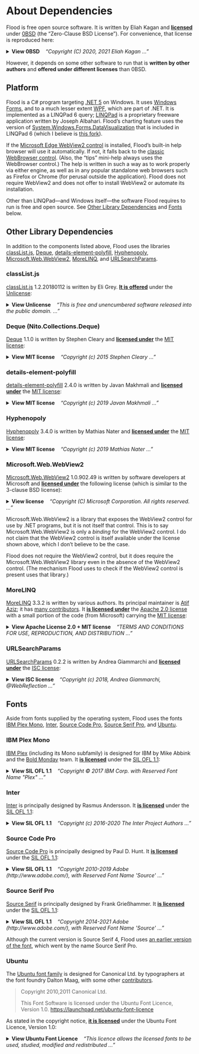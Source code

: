 <!--
  This file is part of Flood, an interactive flood-fill visualizer.

  Copyright (C) 2021 Eliah Kagan <degeneracypressure@gmail.com>

  Permission to use, copy, modify, and/or distribute this software for any
  purpose with or without fee is hereby granted.

  THE SOFTWARE IS PROVIDED "AS IS" AND THE AUTHOR DISCLAIMS ALL WARRANTIES WITH
  REGARD TO THIS SOFTWARE INCLUDING ALL IMPLIED WARRANTIES OF MERCHANTABILITY
  AND FITNESS. IN NO EVENT SHALL THE AUTHOR BE LIABLE FOR ANY SPECIAL, DIRECT,
  INDIRECT, OR CONSEQUENTIAL DAMAGES OR ANY DAMAGES WHATSOEVER RESULTING FROM
  LOSS OF USE, DATA OR PROFITS, WHETHER IN AN ACTION OF CONTRACT, NEGLIGENCE OR
  OTHER TORTIOUS ACTION, ARISING OUT OF OR IN CONNECTION WITH THE USE OR
  PERFORMANCE OF THIS SOFTWARE.
-->

# About Dependencies

Flood is free open source software. It is written by Eliah Kagan and
[**licensed**](LICENSE) under [0BSD](https://spdx.org/licenses/0BSD.html) (the
&ldquo;Zero-Clause BSD License&rdquo;). For convenience, that license is
reproduced here:


<details>
<summary>
<strong>View 0BSD</strong>&nbsp;&nbsp;&nbsp;
<em>&ldquo;Copyright (C) 2020, 2021 Eliah Kagan &hellip;&rdquo;</em>
</summary>

> Copyright (C) 2020, 2021 Eliah Kagan &lt;degeneracypressure@gmail.com&gt;
>
> Permission to use, copy, modify, and/or distribute this software for any
purpose with or without fee is hereby granted.
>
> THE SOFTWARE IS PROVIDED "AS IS" AND THE AUTHOR DISCLAIMS ALL WARRANTIES WITH
REGARD TO THIS SOFTWARE INCLUDING ALL IMPLIED WARRANTIES OF MERCHANTABILITY
AND FITNESS. IN NO EVENT SHALL THE AUTHOR BE LIABLE FOR ANY SPECIAL, DIRECT,
INDIRECT, OR CONSEQUENTIAL DAMAGES OR ANY DAMAGES WHATSOEVER RESULTING FROM
LOSS OF USE, DATA OR PROFITS, WHETHER IN AN ACTION OF CONTRACT, NEGLIGENCE OR
OTHER TORTIOUS ACTION, ARISING OUT OF OR IN CONNECTION WITH THE USE OR
PERFORMANCE OF THIS SOFTWARE.
</details>

However, it depends on some other software to run that is **written by other
authors** and **offered under different licenses** than 0BSD.

## Platform

Flood is a C# program targeting [.NET 5](https://dotnet.microsoft.com/) on
Windows. It uses [Windows Forms](https://github.com/dotnet/winforms), and to a
much lesser extent [WPF](https://github.com/dotnet/wpf), which are part of
.NET. It is implemented as a LINQPad 6 query;
[LINQPad](https://www.linqpad.net/) is a proprietary freeware application
written by Joseph Albahari. Flood&rsquo;s charting feature uses the version of
[System.Windows.Forms.DataVisualization](https://github.com/dotnet/winforms-datavisualization)
that is included in LINQPad 6 (which I believe is [this
fork](https://github.com/albahari/winforms-datavisualization)).

If the [Microsoft Edge WebView2
control](https://docs.microsoft.com/en-us/microsoft-edge/webview2/) is
installed, Flood&rsquo;s built-in help browser will use it automatically. If
not, it falls back to the [classic WebBrowser
control](https://docs.microsoft.com/en-us/previous-versions/windows/internet-explorer/ie-developer/platform-apis/aa752040(v=vs.85)).
(Also, the &ldquo;tips&rdquo; mini-help always uses the WebBrowser control.)
The help is written in such a way as to work properly via either engine, as
well as in any popular standalone web browsers such as Firefox or Chrome (for
perusal outside the application). Flood does not require WebView2 and does not
offer to install WebView2 or automate its installation.

Other than LINQPad&mdash;and Windows itself&mdash;the software Flood requires
to run is free and open source. See [Other Library
Dependencies](#Other-Library-Dependencies) and [Fonts](#Fonts) below.

## Other Library Dependencies

In addition to the components listed above, Flood uses the libraries
[classList.js](#classListjs), [Deque](#Deque-NitoCollectionsDeque),
[details-element-polyfill](#details-element-polyfill),
[Hyphenopoly](#Hyphenopoly), [Microsoft.Web.WebView2](#MicrosoftWebWebView2),
[MoreLINQ](#MoreLINQ), and [URLSearchParams](#URLSearchParams).

### classList.js

[classList.js](https://github.com/eligrey/classList.js/) 1.2.20180112 is
written by Eli Grey. [**It is
offered**](https://github.com/eligrey/classList.js/blob/1.2.20180112/LICENSE.md)
under the [Unlicense](https://unlicense.org/):

<details>
<summary>
<strong>View Unlicense</strong>&nbsp;&nbsp;&nbsp;
<em>&ldquo;This is free and unencumbered software released into the public domain. &hellip;&rdquo;</em>
</summary>

> This is free and unencumbered software released into the public domain.
>
> Anyone is free to copy, modify, publish, use, compile, sell, or
distribute this software, either in source code form or as a compiled
binary, for any purpose, commercial or non-commercial, and by any
means.
>
> In jurisdictions that recognize copyright laws, the author or authors
of this software dedicate any and all copyright interest in the
software to the public domain. We make this dedication for the benefit
of the public at large and to the detriment of our heirs and
successors. We intend this dedication to be an overt act of
relinquishment in perpetuity of all present and future rights to this
software under copyright law.
>
> THE SOFTWARE IS PROVIDED "AS IS", WITHOUT WARRANTY OF ANY KIND,
EXPRESS OR IMPLIED, INCLUDING BUT NOT LIMITED TO THE WARRANTIES OF
MERCHANTABILITY, FITNESS FOR A PARTICULAR PURPOSE AND NONINFRINGEMENT.
IN NO EVENT SHALL THE AUTHORS BE LIABLE FOR ANY CLAIM, DAMAGES OR
OTHER LIABILITY, WHETHER IN AN ACTION OF CONTRACT, TORT OR OTHERWISE,
ARISING FROM, OUT OF OR IN CONNECTION WITH THE SOFTWARE OR THE USE OR
OTHER DEALINGS IN THE SOFTWARE.
>
> For more information, please refer to <http://unlicense.org/>
</details>

### Deque (Nito.Collections.Deque)

[Deque](https://github.com/StephenCleary/Deque) 1.1.0 is written by Stephen
Cleary and [**licensed
under**](https://github.com/StephenCleary/Deque/blob/v1.1.0/LICENSE) the [MIT
license](https://spdx.org/licenses/MIT.html):

<details>
<summary>
<strong>View MIT license</strong>&nbsp;&nbsp;&nbsp;
<em>&ldquo;Copyright (c) 2015 Stephen Cleary &hellip;&rdquo;</em>
</summary>

> The MIT License (MIT)
>
> Copyright (c) 2015 Stephen Cleary
>
> Permission is hereby granted, free of charge, to any person obtaining a copy
of this software and associated documentation files (the "Software"), to deal
in the Software without restriction, including without limitation the rights
to use, copy, modify, merge, publish, distribute, sublicense, and/or sell
copies of the Software, and to permit persons to whom the Software is
furnished to do so, subject to the following conditions:
>
> The above copyright notice and this permission notice shall be included in all
copies or substantial portions of the Software.
>
> THE SOFTWARE IS PROVIDED "AS IS", WITHOUT WARRANTY OF ANY KIND, EXPRESS OR
IMPLIED, INCLUDING BUT NOT LIMITED TO THE WARRANTIES OF MERCHANTABILITY,
FITNESS FOR A PARTICULAR PURPOSE AND NONINFRINGEMENT. IN NO EVENT SHALL THE
AUTHORS OR COPYRIGHT HOLDERS BE LIABLE FOR ANY CLAIM, DAMAGES OR OTHER
LIABILITY, WHETHER IN AN ACTION OF CONTRACT, TORT OR OTHERWISE, ARISING FROM,
OUT OF OR IN CONNECTION WITH THE SOFTWARE OR THE USE OR OTHER DEALINGS IN THE
SOFTWARE.
</details>

### details-element-polyfill

[details-element-polyfill](https://github.com/javan/details-element-polyfill)
2.4.0 is written by Javan Makhmali and [**licensed
under**](https://github.com/javan/details-element-polyfill/blob/2.4.0/LICENSE)
the [MIT license](https://spdx.org/licenses/MIT.html):

<details>
<summary>
<strong>View MIT license</strong>&nbsp;&nbsp;&nbsp;
<em>&ldquo;Copyright (c) 2019 Javan Makhmali &hellip;&rdquo;</em>
</summary>

> The MIT License (MIT)
>
> Copyright (c) 2019 Javan Makhmali
>
> Permission is hereby granted, free of charge, to any person obtaining a copy
of this software and associated documentation files (the "Software"), to deal
in the Software without restriction, including without limitation the rights
to use, copy, modify, merge, publish, distribute, sublicense, and/or sell
copies of the Software, and to permit persons to whom the Software is
furnished to do so, subject to the following conditions:
>
> The above copyright notice and this permission notice shall be included in
all copies or substantial portions of the Software.
>
> THE SOFTWARE IS PROVIDED "AS IS", WITHOUT WARRANTY OF ANY KIND, EXPRESS OR
IMPLIED, INCLUDING BUT NOT LIMITED TO THE WARRANTIES OF MERCHANTABILITY,
FITNESS FOR A PARTICULAR PURPOSE AND NONINFRINGEMENT. IN NO EVENT SHALL THE
AUTHORS OR COPYRIGHT HOLDERS BE LIABLE FOR ANY CLAIM, DAMAGES OR OTHER
LIABILITY, WHETHER IN AN ACTION OF CONTRACT, TORT OR OTHERWISE, ARISING FROM,
OUT OF OR IN CONNECTION WITH THE SOFTWARE OR THE USE OR OTHER DEALINGS IN
THE SOFTWARE.
</details>

### Hyphenopoly

[Hyphenopoly](https://mnater.github.io/Hyphenopoly/) 3.4.0 is written by
Mathias Nater and [**licensed
under**](https://github.com/mnater/Hyphenopoly/blob/v3.4.0/LICENSE) the [MIT
license](https://spdx.org/licenses/MIT.html):

<details>
<summary>
<strong>View MIT license</strong>&nbsp;&nbsp;&nbsp;
<em>&ldquo;Copyright (c) 2019 Mathias Nater &hellip;&rdquo;</em>
</summary>

> The MIT License (MIT)
>
> Copyright (c) 2019 Mathias Nater
>
> Permission is hereby granted, free of charge, to any person obtaining a copy
of this software and associated documentation files (the "Software"), to deal
in the Software without restriction, including without limitation the rights
to use, copy, modify, merge, publish, distribute, sublicense, and/or sell
copies of the Software, and to permit persons to whom the Software is
furnished to do so, subject to the following conditions:
>
> The above copyright notice and this permission notice shall be included in all
copies or substantial portions of the Software.
>
> THE SOFTWARE IS PROVIDED "AS IS", WITHOUT WARRANTY OF ANY KIND, EXPRESS OR
IMPLIED, INCLUDING BUT NOT LIMITED TO THE WARRANTIES OF MERCHANTABILITY,
FITNESS FOR A PARTICULAR PURPOSE AND NONINFRINGEMENT. IN NO EVENT SHALL THE
AUTHORS OR COPYRIGHT HOLDERS BE LIABLE FOR ANY CLAIM, DAMAGES OR OTHER
LIABILITY, WHETHER IN AN ACTION OF CONTRACT, TORT OR OTHERWISE, ARISING FROM,
OUT OF OR IN CONNECTION WITH THE SOFTWARE OR THE USE OR OTHER DEALINGS IN THE
SOFTWARE.
</details>

### Microsoft.Web.WebView2

[Microsoft.Web.WebView2](https://www.nuget.org/packages/Microsoft.Web.WebView2/1.0.902.49)
1.0.902.49 is written by software developers at Microsoft and [**licensed
under**](https://www.nuget.org/packages/Microsoft.Web.WebView2/1.0.902.49/License)
the following license (which is similar to the 3-clause BSD license):

<details>
<summary>
<strong>View license</strong>&nbsp;&nbsp;&nbsp;
<em>&ldquo;Copyright (C) Microsoft Corporation. All rights reserved. &hellip;&rdquo;</em>
</summary>

> Copyright (C) Microsoft Corporation. All rights reserved.
>
> Redistribution and use in source and binary forms, with or without
modification, are permitted provided that the following conditions are
met:
>
>   * Redistributions of source code must retain the above copyright
notice, this list of conditions and the following disclaimer.
>   * Redistributions in binary form must reproduce the above
copyright notice, this list of conditions and the following disclaimer
in the documentation and/or other materials provided with the
distribution.
>   * The name of Microsoft Corporation, or the names of its contributors
may not be used to endorse or promote products derived from this
software without specific prior written permission.
>
> THIS SOFTWARE IS PROVIDED BY THE COPYRIGHT HOLDERS AND CONTRIBUTORS
"AS IS" AND ANY EXPRESS OR IMPLIED WARRANTIES, INCLUDING, BUT NOT
LIMITED TO, THE IMPLIED WARRANTIES OF MERCHANTABILITY AND FITNESS FOR
A PARTICULAR PURPOSE ARE DISCLAIMED. IN NO EVENT SHALL THE COPYRIGHT
OWNER OR CONTRIBUTORS BE LIABLE FOR ANY DIRECT, INDIRECT, INCIDENTAL,
SPECIAL, EXEMPLARY, OR CONSEQUENTIAL DAMAGES (INCLUDING, BUT NOT
LIMITED TO, PROCUREMENT OF SUBSTITUTE GOODS OR SERVICES; LOSS OF USE,
DATA, OR PROFITS; OR BUSINESS INTERRUPTION) HOWEVER CAUSED AND ON ANY
THEORY OF LIABILITY, WHETHER IN CONTRACT, STRICT LIABILITY, OR TORT
(INCLUDING NEGLIGENCE OR OTHERWISE) ARISING IN ANY WAY OUT OF THE USE
OF THIS SOFTWARE, EVEN IF ADVISED OF THE POSSIBILITY OF SUCH DAMAGE.
</details>

Microsoft.Web.WebView2 is a library that exposes the WebView2 control for use
by .NET programs, but it is not itself that control. This is to say
Microsoft.Web.WebView2 is only a *binding* for the WebView2 control. I do not
claim that the WebView2 control is itself available under the license shown
above, which I don&rsquo;t believe to be the case.

Flood does not require the WebView2 control, but it does require the
Microsoft.Web.WebView2 library even in the absence of the WebView2 control.
(The mechanism Flood uses to check if the WebView2 control is present uses that
library.)

### MoreLINQ

[MoreLINQ](https://morelinq.github.io/) 3.3.2 is written by various authors.
Its principal maintainer is [Atif Aziz](https://github.com/atifaziz); it has
[many contributors](https://github.com/morelinq/MoreLINQ/graphs/contributors).
It [**is licensed
under**](https://github.com/morelinq/MoreLINQ/blob/v3.3.2/COPYING.txt) the
[Apache 2.0 license](https://www.apache.org/licenses/LICENSE-2.0) with a small
portion of the code (from Microsoft) carrying the [MIT
license](https://spdx.org/licenses/MIT.html):

<details>
<summary>
<strong>View Apache License 2.0 + MIT license</strong>&nbsp;&nbsp;&nbsp;
<em>&ldquo;TERMS AND CONDITIONS FOR USE, REPRODUCTION, AND DISTRIBUTION &hellip;&rdquo;</em>
</summary>

> **Apache License**\
> **Version 2.0, January 2004**\
> **http://www.apache.org/licenses/**
>
>    TERMS AND CONDITIONS FOR USE, REPRODUCTION, AND DISTRIBUTION
>
>    1. Definitions.
>
>       "License" shall mean the terms and conditions for use, reproduction,
>       and distribution as defined by Sections 1 through 9 of this document.
>
>       "Licensor" shall mean the copyright owner or entity authorized by
>       the copyright owner that is granting the License.
>
>       "Legal Entity" shall mean the union of the acting entity and all
>       other entities that control, are controlled by, or are under common
>       control with that entity. For the purposes of this definition,
>       "control" means (i) the power, direct or indirect, to cause the
>       direction or management of such entity, whether by contract or
>       otherwise, or (ii) ownership of fifty percent (50%) or more of the
>       outstanding shares, or (iii) beneficial ownership of such entity.
>
>       "You" (or "Your") shall mean an individual or Legal Entity
>       exercising permissions granted by this License.
>
>       "Source" form shall mean the preferred form for making modifications,
>       including but not limited to software source code, documentation
>       source, and configuration files.
>
>       "Object" form shall mean any form resulting from mechanical
>       transformation or translation of a Source form, including but
>       not limited to compiled object code, generated documentation,
>       and conversions to other media types.
>
>       "Work" shall mean the work of authorship, whether in Source or
>       Object form, made available under the License, as indicated by a
>       copyright notice that is included in or attached to the work
>       (an example is provided in the Appendix below).
>
>       "Derivative Works" shall mean any work, whether in Source or Object
>       form, that is based on (or derived from) the Work and for which the
>       editorial revisions, annotations, elaborations, or other modifications
>       represent, as a whole, an original work of authorship. For the purposes
>       of this License, Derivative Works shall not include works that remain
>       separable from, or merely link (or bind by name) to the interfaces of,
>       the Work and Derivative Works thereof.
>
>       "Contribution" shall mean any work of authorship, including
>       the original version of the Work and any modifications or additions
>       to that Work or Derivative Works thereof, that is intentionally
>       submitted to Licensor for inclusion in the Work by the copyright owner
>       or by an individual or Legal Entity authorized to submit on behalf of
>       the copyright owner. For the purposes of this definition, "submitted"
>       means any form of electronic, verbal, or written communication sent
>       to the Licensor or its representatives, including but not limited to
>       communication on electronic mailing lists, source code control systems,
>       and issue tracking systems that are managed by, or on behalf of, the
>       Licensor for the purpose of discussing and improving the Work, but
>       excluding communication that is conspicuously marked or otherwise
>       designated in writing by the copyright owner as "Not a Contribution."
>
>       "Contributor" shall mean Licensor and any individual or Legal Entity
>       on behalf of whom a Contribution has been received by Licensor and
>       subsequently incorporated within the Work.
>
>    2. Grant of Copyright License. Subject to the terms and conditions of
>       this License, each Contributor hereby grants to You a perpetual,
>       worldwide, non-exclusive, no-charge, royalty-free, irrevocable
>       copyright license to reproduce, prepare Derivative Works of,
>       publicly display, publicly perform, sublicense, and distribute the
>       Work and such Derivative Works in Source or Object form.
>
>    3. Grant of Patent License. Subject to the terms and conditions of
>       this License, each Contributor hereby grants to You a perpetual,
>       worldwide, non-exclusive, no-charge, royalty-free, irrevocable
>       (except as stated in this section) patent license to make, have made,
>       use, offer to sell, sell, import, and otherwise transfer the Work,
>       where such license applies only to those patent claims licensable
>       by such Contributor that are necessarily infringed by their
>       Contribution(s) alone or by combination of their Contribution(s)
>       with the Work to which such Contribution(s) was submitted. If You
>       institute patent litigation against any entity (including a
>       cross-claim or counterclaim in a lawsuit) alleging that the Work
>       or a Contribution incorporated within the Work constitutes direct
>       or contributory patent infringement, then any patent licenses
>       granted to You under this License for that Work shall terminate
>       as of the date such litigation is filed.
>
>    4. Redistribution. You may reproduce and distribute copies of the
>       Work or Derivative Works thereof in any medium, with or without
>       modifications, and in Source or Object form, provided that You
>       meet the following conditions:
>
>       (a) You must give any other recipients of the Work or
>           Derivative Works a copy of this License; and
>
>       (b) You must cause any modified files to carry prominent notices
>           stating that You changed the files; and
>
>       (c) You must retain, in the Source form of any Derivative Works
>           that You distribute, all copyright, patent, trademark, and
>           attribution notices from the Source form of the Work,
>           excluding those notices that do not pertain to any part of
>           the Derivative Works; and
>
>       (d) If the Work includes a "NOTICE" text file as part of its
>           distribution, then any Derivative Works that You distribute must
>           include a readable copy of the attribution notices contained
>           within such NOTICE file, excluding those notices that do not
>           pertain to any part of the Derivative Works, in at least one
>           of the following places: within a NOTICE text file distributed
>           as part of the Derivative Works; within the Source form or
>           documentation, if provided along with the Derivative Works; or,
>           within a display generated by the Derivative Works, if and
>           wherever such third-party notices normally appear. The contents
>           of the NOTICE file are for informational purposes only and
>           do not modify the License. You may add Your own attribution
>           notices within Derivative Works that You distribute, alongside
>           or as an addendum to the NOTICE text from the Work, provided
>           that such additional attribution notices cannot be construed
>           as modifying the License.
>
>       You may add Your own copyright statement to Your modifications and
>       may provide additional or different license terms and conditions
>       for use, reproduction, or distribution of Your modifications, or
>       for any such Derivative Works as a whole, provided Your use,
>       reproduction, and distribution of the Work otherwise complies with
>       the conditions stated in this License.
>
>    5. Submission of Contributions. Unless You explicitly state otherwise,
>       any Contribution intentionally submitted for inclusion in the Work
>       by You to the Licensor shall be under the terms and conditions of
>       this License, without any additional terms or conditions.
>       Notwithstanding the above, nothing herein shall supersede or modify
>       the terms of any separate license agreement you may have executed
>       with Licensor regarding such Contributions.
>
>    6. Trademarks. This License does not grant permission to use the trade
>       names, trademarks, service marks, or product names of the Licensor,
>       except as required for reasonable and customary use in describing the
>       origin of the Work and reproducing the content of the NOTICE file.
>
>    7. Disclaimer of Warranty. Unless required by applicable law or
>       agreed to in writing, Licensor provides the Work (and each
>       Contributor provides its Contributions) on an "AS IS" BASIS,
>       WITHOUT WARRANTIES OR CONDITIONS OF ANY KIND, either express or
>       implied, including, without limitation, any warranties or conditions
>       of TITLE, NON-INFRINGEMENT, MERCHANTABILITY, or FITNESS FOR A
>       PARTICULAR PURPOSE. You are solely responsible for determining the
>       appropriateness of using or redistributing the Work and assume any
>       risks associated with Your exercise of permissions under this License.
>
>    8. Limitation of Liability. In no event and under no legal theory,
>       whether in tort (including negligence), contract, or otherwise,
>       unless required by applicable law (such as deliberate and grossly
>       negligent acts) or agreed to in writing, shall any Contributor be
>       liable to You for damages, including any direct, indirect, special,
>       incidental, or consequential damages of any character arising as a
>       result of this License or out of the use or inability to use the
>       Work (including but not limited to damages for loss of goodwill,
>       work stoppage, computer failure or malfunction, or any and all
>       other commercial damages or losses), even if such Contributor
>       has been advised of the possibility of such damages.
>
>    9. Accepting Warranty or Additional Liability. While redistributing
>       the Work or Derivative Works thereof, You may choose to offer,
>       and charge a fee for, acceptance of support, warranty, indemnity,
>       or other liability obligations and/or rights consistent with this
>       License. However, in accepting such obligations, You may act only
>       on Your own behalf and on Your sole responsibility, not on behalf
>       of any other Contributor, and only if You agree to indemnify,
>       defend, and hold each Contributor harmless for any liability
>       incurred by, or claims asserted against, such Contributor by reason
>       of your accepting any such warranty or additional liability.
>
>    END OF TERMS AND CONDITIONS
>
> ---
>
> The following notice applies to a small portion of the code:
>
> The MIT License (MIT)
>
> Copyright (c) Microsoft Corporation
>
> Permission is hereby granted, free of charge, to any person obtaining a copy
> of this software and associated documentation files (the "Software"), to deal
> in the Software without restriction, including without limitation the rights
> to use, copy, modify, merge, publish, distribute, sublicense, and/or sell
> copies of the Software, and to permit persons to whom the Software is
> furnished to do so, subject to the following conditions:
>
> The above copyright notice and this permission notice shall be included in all
> copies or substantial portions of the Software.
>
> THE SOFTWARE IS PROVIDED "AS IS", WITHOUT WARRANTY OF ANY KIND, EXPRESS OR
> IMPLIED, INCLUDING BUT NOT LIMITED TO THE WARRANTIES OF MERCHANTABILITY,
> FITNESS FOR A PARTICULAR PURPOSE AND NONINFRINGEMENT. IN NO EVENT SHALL THE
> AUTHORS OR COPYRIGHT HOLDERS BE LIABLE FOR ANY CLAIM, DAMAGES OR OTHER
> LIABILITY, WHETHER IN AN ACTION OF CONTRACT, TORT OR OTHERWISE, ARISING FROM,
> OUT OF OR IN CONNECTION WITH THE SOFTWARE OR THE USE OR OTHER DEALINGS IN THE
> SOFTWARE.
</details>

### URLSearchParams

[URLSearchParams](https://github.com/ungap/url-search-params) 0.2.2 is written
by Andrea Giammarchi and [**licensed
under**](https://github.com/ungap/url-search-params/blob/v0.2.2/LICENSE) the
[ISC license](https://spdx.org/licenses/ISC.html):

<details>
<summary>
<strong>View ISC license</strong>&nbsp;&nbsp;&nbsp;
<em>&ldquo;Copyright (c) 2018, Andrea Giammarchi, @WebReflection &hellip;&rdquo;</em>
</summary>

> ISC License
>
> Copyright (c) 2018, Andrea Giammarchi, @WebReflection
>
> Permission to use, copy, modify, and/or distribute this software for any
purpose with or without fee is hereby granted, provided that the above
copyright notice and this permission notice appear in all copies.
>
> THE SOFTWARE IS PROVIDED "AS IS" AND THE AUTHOR DISCLAIMS ALL WARRANTIES WITH
REGARD TO THIS SOFTWARE INCLUDING ALL IMPLIED WARRANTIES OF MERCHANTABILITY
AND FITNESS. IN NO EVENT SHALL THE AUTHOR BE LIABLE FOR ANY SPECIAL, DIRECT,
INDIRECT, OR CONSEQUENTIAL DAMAGES OR ANY DAMAGES WHATSOEVER RESULTING FROM
LOSS OF USE, DATA OR PROFITS, WHETHER IN AN ACTION OF CONTRACT, NEGLIGENCE
OR OTHER TORTIOUS ACTION, ARISING OUT OF OR IN CONNECTION WITH THE USE OR
PERFORMANCE OF THIS SOFTWARE.
</details>

## Fonts

Aside from fonts supplied by the operating system, Flood uses the fonts [IBM
Plex Mono](#IBM-Plex-Mono), [Inter](#Inter), [Source Code
Pro](#Source-Code-Pro), [Source Serif Pro](#Source-Serif-Pro), and
[Ubuntu](#Ubuntu).

### IBM Plex Mono

[IBM Plex](https://www.ibm.com/plex/) (including its Mono subfamily) is
designed for IBM by Mike Abbink and the [Bold
Monday](https://boldmonday.com/custom/ibm/) team. It [**is
licensed**](https://github.com/IBM/plex/blob/master/LICENSE.txt) under the [SIL
OFL 1.1](https://scripts.sil.org/cms/scripts/page.php?site_id=nrsi&id=OFL):

<details>
<summary>
<strong>View SIL OFL 1.1</strong>&nbsp;&nbsp;&nbsp;
<em>&ldquo;Copyright © 2017 IBM Corp. with Reserved Font Name "Plex" &hellip;&rdquo;</em>
</summary>

> Copyright © 2017 IBM Corp. with Reserved Font Name "Plex"
>
> This Font Software is licensed under the SIL Open Font License, Version 1.1.
>
> This license is copied below, and is also available with a FAQ at: http://scripts.sil.org/OFL
>
>
> -----------------------------------------------------------\
> SIL OPEN FONT LICENSE Version 1.1 - 26 February 2007\
> \-----------------------------------------------------------
>
> PREAMBLE\
> The goals of the Open Font License (OFL) are to stimulate worldwide
> development of collaborative font projects, to support the font creation
> efforts of academic and linguistic communities, and to provide a free and
> open framework in which fonts may be shared and improved in partnership
> with others.
>
> The OFL allows the licensed fonts to be used, studied, modified and
> redistributed freely as long as they are not sold by themselves. The
> fonts, including any derivative works, can be bundled, embedded,
> redistributed and/or sold with any software provided that any reserved
> names are not used by derivative works. The fonts and derivatives,
> however, cannot be released under any other type of license. The
> requirement for fonts to remain under this license does not apply
> to any document created using the fonts or their derivatives.
>
> DEFINITIONS\
> "Font Software" refers to the set of files released by the Copyright
> Holder(s) under this license and clearly marked as such. This may
> include source files, build scripts and documentation.
>
> "Reserved Font Name" refers to any names specified as such after the
> copyright statement(s).
>
> "Original Version" refers to the collection of Font Software components as
> distributed by the Copyright Holder(s).
>
> "Modified Version" refers to any derivative made by adding to, deleting,
> or substituting -- in part or in whole -- any of the components of the
> Original Version, by changing formats or by porting the Font Software to a
> new environment.
>
> "Author" refers to any designer, engineer, programmer, technical
> writer or other person who contributed to the Font Software.
>
> PERMISSION & CONDITIONS\
> Permission is hereby granted, free of charge, to any person obtaining
> a copy of the Font Software, to use, study, copy, merge, embed, modify,
> redistribute, and sell modified and unmodified copies of the Font
> Software, subject to the following conditions:
>
> 1) Neither the Font Software nor any of its individual components,
> in Original or Modified Versions, may be sold by itself.
>
> 2) Original or Modified Versions of the Font Software may be bundled,
> redistributed and/or sold with any software, provided that each copy
> contains the above copyright notice and this license. These can be
> included either as stand-alone text files, human-readable headers or
> in the appropriate machine-readable metadata fields within text or
> binary files as long as those fields can be easily viewed by the user.
>
> 3) No Modified Version of the Font Software may use the Reserved Font
> Name(s) unless explicit written permission is granted by the corresponding
> Copyright Holder. This restriction only applies to the primary font name as
> presented to the users.
>
> 4) The name(s) of the Copyright Holder(s) or the Author(s) of the Font
> Software shall not be used to promote, endorse or advertise any
> Modified Version, except to acknowledge the contribution(s) of the
> Copyright Holder(s) and the Author(s) or with their explicit written
> permission.
>
> 5) The Font Software, modified or unmodified, in part or in whole,
> must be distributed entirely under this license, and must not be
> distributed under any other license. The requirement for fonts to
> remain under this license does not apply to any document created
> using the Font Software.
>
> TERMINATION\
> This license becomes null and void if any of the above conditions are
> not met.
>
> DISCLAIMER\
> THE FONT SOFTWARE IS PROVIDED "AS IS", WITHOUT WARRANTY OF ANY KIND,
> EXPRESS OR IMPLIED, INCLUDING BUT NOT LIMITED TO ANY WARRANTIES OF
> MERCHANTABILITY, FITNESS FOR A PARTICULAR PURPOSE AND NONINFRINGEMENT
> OF COPYRIGHT, PATENT, TRADEMARK, OR OTHER RIGHT. IN NO EVENT SHALL THE
> COPYRIGHT HOLDER BE LIABLE FOR ANY CLAIM, DAMAGES OR OTHER LIABILITY,
> INCLUDING ANY GENERAL, SPECIAL, INDIRECT, INCIDENTAL, OR CONSEQUENTIAL
> DAMAGES, WHETHER IN AN ACTION OF CONTRACT, TORT OR OTHERWISE, ARISING
> FROM, OUT OF THE USE OR INABILITY TO USE THE FONT SOFTWARE OR FROM
> OTHER DEALINGS IN THE FONT SOFTWARE.
</details>

### Inter

[Inter](https://github.com/rsms/inter/) is principally designed by Rasmus
Andersson. It [**is
licensed**](https://github.com/rsms/inter/blob/master/LICENSE.txt) under the
[SIL OFL
1.1](https://scripts.sil.org/cms/scripts/page.php?site_id=nrsi&id=OFL):

<details>
<summary>
<strong>View SIL OFL 1.1</strong>&nbsp;&nbsp;&nbsp;
<em>&ldquo;Copyright (c) 2016-2020 The Inter Project Authors &hellip;&rdquo;</em>
</summary>

> Copyright (c) 2016-2020 The Inter Project Authors.\
> "Inter" is trademark of Rasmus Andersson.\
> https://github.com/rsms/inter
>
> This Font Software is licensed under the SIL Open Font License, Version 1.1.\
> This license is copied below, and is also available with a FAQ at:\
> http://scripts.sil.org/OFL
>
> \-----------------------------------------------------------\
> SIL OPEN FONT LICENSE Version 1.1 - 26 February 2007\
> \-----------------------------------------------------------
>
> PREAMBLE\
> The goals of the Open Font License (OFL) are to stimulate worldwide
> development of collaborative font projects, to support the font creation
> efforts of academic and linguistic communities, and to provide a free and
> open framework in which fonts may be shared and improved in partnership
> with others.
>
> The OFL allows the licensed fonts to be used, studied, modified and
> redistributed freely as long as they are not sold by themselves. The
> fonts, including any derivative works, can be bundled, embedded,
> redistributed and/or sold with any software provided that any reserved
> names are not used by derivative works. The fonts and derivatives,
> however, cannot be released under any other type of license. The
> requirement for fonts to remain under this license does not apply
> to any document created using the fonts or their derivatives.
>
> DEFINITIONS\
> "Font Software" refers to the set of files released by the Copyright
> Holder(s) under this license and clearly marked as such. This may
> include source files, build scripts and documentation.
>
> "Reserved Font Name" refers to any names specified as such after the
> copyright statement(s).
>
> "Original Version" refers to the collection of Font Software components as
> distributed by the Copyright Holder(s).
>
> "Modified Version" refers to any derivative made by adding to, deleting,
> or substituting -- in part or in whole -- any of the components of the
> Original Version, by changing formats or by porting the Font Software to a
> new environment.
>
> "Author" refers to any designer, engineer, programmer, technical
> writer or other person who contributed to the Font Software.
>
> PERMISSION AND CONDITIONS\
> Permission is hereby granted, free of charge, to any person obtaining
> a copy of the Font Software, to use, study, copy, merge, embed, modify,
> redistribute, and sell modified and unmodified copies of the Font
> Software, subject to the following conditions:
>
> 1) Neither the Font Software nor any of its individual components,
> in Original or Modified Versions, may be sold by itself.
>
> 2) Original or Modified Versions of the Font Software may be bundled,
> redistributed and/or sold with any software, provided that each copy
> contains the above copyright notice and this license. These can be
> included either as stand-alone text files, human-readable headers or
> in the appropriate machine-readable metadata fields within text or
> binary files as long as those fields can be easily viewed by the user.
>
> 3) No Modified Version of the Font Software may use the Reserved Font
> Name(s) unless explicit written permission is granted by the corresponding
> Copyright Holder. This restriction only applies to the primary font name as
> presented to the users.
>
> 4) The name(s) of the Copyright Holder(s) or the Author(s) of the Font
> Software shall not be used to promote, endorse or advertise any
> Modified Version, except to acknowledge the contribution(s) of the
> Copyright Holder(s) and the Author(s) or with their explicit written
> permission.
>
> 5) The Font Software, modified or unmodified, in part or in whole,
> must be distributed entirely under this license, and must not be
> distributed under any other license. The requirement for fonts to
> remain under this license does not apply to any document created
> using the Font Software.
>
> TERMINATION\
> This license becomes null and void if any of the above conditions are
> not met.
>
> DISCLAIMER\
> THE FONT SOFTWARE IS PROVIDED "AS IS", WITHOUT WARRANTY OF ANY KIND,
> EXPRESS OR IMPLIED, INCLUDING BUT NOT LIMITED TO ANY WARRANTIES OF
> MERCHANTABILITY, FITNESS FOR A PARTICULAR PURPOSE AND NONINFRINGEMENT
> OF COPYRIGHT, PATENT, TRADEMARK, OR OTHER RIGHT. IN NO EVENT SHALL THE
> COPYRIGHT HOLDER BE LIABLE FOR ANY CLAIM, DAMAGES OR OTHER LIABILITY,
> INCLUDING ANY GENERAL, SPECIAL, INDIRECT, INCIDENTAL, OR CONSEQUENTIAL
> DAMAGES, WHETHER IN AN ACTION OF CONTRACT, TORT OR OTHERWISE, ARISING
> FROM, OUT OF THE USE OR INABILITY TO USE THE FONT SOFTWARE OR FROM
> OTHER DEALINGS IN THE FONT SOFTWARE.
</details>

### Source Code Pro

[Source Code Pro](https://adobe-fonts.github.io/source-code-pro/) is
principally designed by Paul D. Hunt. It [**is
licensed**](https://github.com/adobe-fonts/source-code-pro/blob/release/LICENSE.md)
under the [SIL OFL
1.1](https://scripts.sil.org/cms/scripts/page.php?site_id=nrsi&id=OFL):

<details>
<summary>
<strong>View SIL OFL 1.1</strong>&nbsp;&nbsp;&nbsp;
<em>&ldquo;Copyright 2010-2019 Adobe (http://www.adobe.com/), with Reserved Font Name 'Source' &hellip;&rdquo;</em>
</summary>

> Copyright 2010-2019 Adobe (http://www.adobe.com/), with Reserved Font Name 'Source'. All Rights Reserved. Source is a trademark of Adobe in the United States and/or other countries.
>
> This Font Software is licensed under the SIL Open Font License, Version 1.1.
>
> This license is copied below, and is also available with a FAQ at: http://scripts.sil.org/OFL
>
>
> -----------------------------------------------------------\
> SIL OPEN FONT LICENSE Version 1.1 - 26 February 2007\
> \-----------------------------------------------------------
>
> PREAMBLE\
> The goals of the Open Font License (OFL) are to stimulate worldwide
> development of collaborative font projects, to support the font creation
> efforts of academic and linguistic communities, and to provide a free and
> open framework in which fonts may be shared and improved in partnership
> with others.
>
> The OFL allows the licensed fonts to be used, studied, modified and
> redistributed freely as long as they are not sold by themselves. The
> fonts, including any derivative works, can be bundled, embedded,
> redistributed and/or sold with any software provided that any reserved
> names are not used by derivative works. The fonts and derivatives,
> however, cannot be released under any other type of license. The
> requirement for fonts to remain under this license does not apply
> to any document created using the fonts or their derivatives.
>
> DEFINITIONS\
> "Font Software" refers to the set of files released by the Copyright
> Holder(s) under this license and clearly marked as such. This may
> include source files, build scripts and documentation.
>
> "Reserved Font Name" refers to any names specified as such after the
> copyright statement(s).
>
> "Original Version" refers to the collection of Font Software components as
> distributed by the Copyright Holder(s).
>
> "Modified Version" refers to any derivative made by adding to, deleting,
> or substituting -- in part or in whole -- any of the components of the
> Original Version, by changing formats or by porting the Font Software to a
> new environment.
>
> "Author" refers to any designer, engineer, programmer, technical
> writer or other person who contributed to the Font Software.
>
> PERMISSION & CONDITIONS\
> Permission is hereby granted, free of charge, to any person obtaining
> a copy of the Font Software, to use, study, copy, merge, embed, modify,
> redistribute, and sell modified and unmodified copies of the Font
> Software, subject to the following conditions:
>
> 1) Neither the Font Software nor any of its individual components,
> in Original or Modified Versions, may be sold by itself.
>
> 2) Original or Modified Versions of the Font Software may be bundled,
> redistributed and/or sold with any software, provided that each copy
> contains the above copyright notice and this license. These can be
> included either as stand-alone text files, human-readable headers or
> in the appropriate machine-readable metadata fields within text or
> binary files as long as those fields can be easily viewed by the user.
>
> 3) No Modified Version of the Font Software may use the Reserved Font
> Name(s) unless explicit written permission is granted by the corresponding
> Copyright Holder. This restriction only applies to the primary font name as
> presented to the users.
>
> 4) The name(s) of the Copyright Holder(s) or the Author(s) of the Font
> Software shall not be used to promote, endorse or advertise any
> Modified Version, except to acknowledge the contribution(s) of the
> Copyright Holder(s) and the Author(s) or with their explicit written
> permission.
>
> 5) The Font Software, modified or unmodified, in part or in whole,
> must be distributed entirely under this license, and must not be
> distributed under any other license. The requirement for fonts to
> remain under this license does not apply to any document created
> using the Font Software.
>
> TERMINATION\
> This license becomes null and void if any of the above conditions are
> not met.
>
> DISCLAIMER\
> THE FONT SOFTWARE IS PROVIDED "AS IS", WITHOUT WARRANTY OF ANY KIND,
> EXPRESS OR IMPLIED, INCLUDING BUT NOT LIMITED TO ANY WARRANTIES OF
> MERCHANTABILITY, FITNESS FOR A PARTICULAR PURPOSE AND NONINFRINGEMENT
> OF COPYRIGHT, PATENT, TRADEMARK, OR OTHER RIGHT. IN NO EVENT SHALL THE
> COPYRIGHT HOLDER BE LIABLE FOR ANY CLAIM, DAMAGES OR OTHER LIABILITY,
> INCLUDING ANY GENERAL, SPECIAL, INDIRECT, INCIDENTAL, OR CONSEQUENTIAL
> DAMAGES, WHETHER IN AN ACTION OF CONTRACT, TORT OR OTHERWISE, ARISING
> FROM, OUT OF THE USE OR INABILITY TO USE THE FONT SOFTWARE OR FROM
> OTHER DEALINGS IN THE FONT SOFTWARE.
</details>

### Source Serif Pro

[Source Serif](https://adobe-fonts.github.io/source-serif/) is principally
designed by Frank Grießhammer. It [**is
licensed**](https://github.com/adobe-fonts/source-serif/blob/release/LICENSE.md)
under the [SIL OFL
1.1](https://scripts.sil.org/cms/scripts/page.php?site_id=nrsi&id=OFL):

<details>
<summary>
<strong>View SIL OFL 1.1</strong>&nbsp;&nbsp;&nbsp;
<em>&ldquo;Copyright 2014-2021 Adobe (http://www.adobe.com/), with Reserved Font Name 'Source' &hellip;&rdquo;</em>
</summary>

> Copyright 2014-2021 Adobe (http://www.adobe.com/), with Reserved Font Name 'Source'. All Rights Reserved. Source is a trademark of Adobe in the United States and/or other countries.
>
> This Font Software is licensed under the SIL Open Font License, Version 1.1.
>
> This license is copied below, and is also available with a FAQ at: http://scripts.sil.org/OFL
>
>
> -----------------------------------------------------------\
> SIL OPEN FONT LICENSE Version 1.1 - 26 February 2007\
> \-----------------------------------------------------------
>
> PREAMBLE\
> The goals of the Open Font License (OFL) are to stimulate worldwide
> development of collaborative font projects, to support the font creation
> efforts of academic and linguistic communities, and to provide a free and
> open framework in which fonts may be shared and improved in partnership
> with others.
>
> The OFL allows the licensed fonts to be used, studied, modified and
> redistributed freely as long as they are not sold by themselves. The
> fonts, including any derivative works, can be bundled, embedded,
> redistributed and/or sold with any software provided that any reserved
> names are not used by derivative works. The fonts and derivatives,
> however, cannot be released under any other type of license. The
> requirement for fonts to remain under this license does not apply
> to any document created using the fonts or their derivatives.
>
> DEFINITIONS\
> "Font Software" refers to the set of files released by the Copyright
> Holder(s) under this license and clearly marked as such. This may
> include source files, build scripts and documentation.
>
> "Reserved Font Name" refers to any names specified as such after the
> copyright statement(s).
>
> "Original Version" refers to the collection of Font Software components as
> distributed by the Copyright Holder(s).
>
> "Modified Version" refers to any derivative made by adding to, deleting,
> or substituting -- in part or in whole -- any of the components of the
> Original Version, by changing formats or by porting the Font Software to a
> new environment.
>
> "Author" refers to any designer, engineer, programmer, technical
> writer or other person who contributed to the Font Software.
>
> PERMISSION & CONDITIONS\
> Permission is hereby granted, free of charge, to any person obtaining
> a copy of the Font Software, to use, study, copy, merge, embed, modify,
> redistribute, and sell modified and unmodified copies of the Font
> Software, subject to the following conditions:
>
> 1) Neither the Font Software nor any of its individual components,
> in Original or Modified Versions, may be sold by itself.
>
> 2) Original or Modified Versions of the Font Software may be bundled,
> redistributed and/or sold with any software, provided that each copy
> contains the above copyright notice and this license. These can be
> included either as stand-alone text files, human-readable headers or
> in the appropriate machine-readable metadata fields within text or
> binary files as long as those fields can be easily viewed by the user.
>
> 3) No Modified Version of the Font Software may use the Reserved Font
> Name(s) unless explicit written permission is granted by the corresponding
> Copyright Holder. This restriction only applies to the primary font name as
> presented to the users.
>
> 4) The name(s) of the Copyright Holder(s) or the Author(s) of the Font
> Software shall not be used to promote, endorse or advertise any
> Modified Version, except to acknowledge the contribution(s) of the
> Copyright Holder(s) and the Author(s) or with their explicit written
> permission.
>
> 5) The Font Software, modified or unmodified, in part or in whole,
> must be distributed entirely under this license, and must not be
> distributed under any other license. The requirement for fonts to
> remain under this license does not apply to any document created
> using the Font Software.
>
> TERMINATION\
> This license becomes null and void if any of the above conditions are
> not met.
>
> DISCLAIMER\
> THE FONT SOFTWARE IS PROVIDED "AS IS", WITHOUT WARRANTY OF ANY KIND,
> EXPRESS OR IMPLIED, INCLUDING BUT NOT LIMITED TO ANY WARRANTIES OF
> MERCHANTABILITY, FITNESS FOR A PARTICULAR PURPOSE AND NONINFRINGEMENT
> OF COPYRIGHT, PATENT, TRADEMARK, OR OTHER RIGHT. IN NO EVENT SHALL THE
> COPYRIGHT HOLDER BE LIABLE FOR ANY CLAIM, DAMAGES OR OTHER LIABILITY,
> INCLUDING ANY GENERAL, SPECIAL, INDIRECT, INCIDENTAL, OR CONSEQUENTIAL
> DAMAGES, WHETHER IN AN ACTION OF CONTRACT, TORT OR OTHERWISE, ARISING
> FROM, OUT OF THE USE OR INABILITY TO USE THE FONT SOFTWARE OR FROM
> OTHER DEALINGS IN THE FONT SOFTWARE.
</details>

Although the current version is Source Serif 4, Flood uses [an earlier version
of the font](https://fonts.google.com/specimen/Source+Serif+Pro), which went by
the name Source Serif Pro.

### Ubuntu

The [Ubuntu font family](https://design.ubuntu.com/font/) is designed for
Canonical Ltd. by typographers at the font foundry Dalton Maag, with some other
[contributors](https://launchpad.net/~uff-contributors).

> Copyright 2010,2011 Canonical Ltd.
>
> This Font Software is licensed under the Ubuntu Font Licence, Version
1.0.  https://launchpad.net/ubuntu-font-licence

As stated in the copyright notice, [**it is
licensed**](https://ubuntu.com/legal/font-licence) under the Ubuntu Font
Licence, Version 1.0:

<details>
<summary>
<strong>View Ubuntu Font Licence</strong>&nbsp;&nbsp;&nbsp;
<em>&ldquo;This licence allows the licensed fonts to be used, studied, modified and redistributed &hellip;&rdquo;</em>
</summary>

> # Ubuntu font licence
>
> ## Version 1.0
>
> ### Preamble
>
> This licence allows the licensed fonts to be used, studied, modified and redistributed freely. The fonts, including any derivative works, can be bundled, embedded, and redistributed provided the terms of this licence are met. The fonts and derivatives, however, cannot be released under any other licence. The requirement for fonts to remain under this licence does not require any document created using the fonts or their derivatives to be published under this licence, as long as the primary purpose of the document is not to be a vehicle for the distribution of the fonts.
>
> ### Definitions
>
> “Font Software” refers to the set of files released by the Copyright Holder(s) under this licence and clearly marked as such. This may include source files, build scripts and documentation.
>
> “Original Version” refers to the collection of Font Software components as received under this licence.
>
> “Modified Version” refers to any derivative made by adding to, deleting, or substituting — in part or in whole — any of the components of the Original Version, by changing formats or by porting the Font Software to a new environment.
>
> “Copyright Holder(s)” refers to all individuals and companies who have a copyright ownership of the Font Software.
>
> “Substantially Changed” refers to Modified Versions which can be easily identified as dissimilar to the Font Software by users of the Font Software comparing the Original Version with the Modified Version.
>
> To “Propagate” a work means to do anything with it that, without permission, would make you directly or secondarily liable for infringement under applicable copyright law, except executing it on a computer or modifying a private copy. Propagation includes copying, distribution (with or without modification and with or without charging a redistribution fee), making available to the public, and in some countries other activities as well.
>
> ### Permission & Conditions
>
> This licence does not grant any rights under trademark law and all such rights are reserved.
>
> Permission is hereby granted, free of charge, to any person obtaining a copy of the Font Software, to propagate the Font Software, subject to the below conditions:
>
> 1.  Each copy of the Font Software must contain the above copyright notice and this licence. These can be included either as stand-alone text files, human-readable headers or in the appropriate machine-readable metadata fields within text or binary files as long as those fields can be easily viewed by the user.
> 2.  The font name complies with the following:
>     1.  The Original Version must retain its name, unmodified.
>     2.  Modified Versions which are Substantially Changed must be renamed to avoid use of the name of the Original Version or similar names entirely.
>     3.  Modified Versions which are not Substantially Changed must be renamed to both
>         1.  retain the name of the Original Version and
>         2.  add additional naming elements to distinguish the Modified Version from the Original Version. The name of such Modified Versions must be the name of the Original Version, with “derivative X” where X represents the name of the new work, appended to that name.
> 3.  The name(s) of the Copyright Holder(s) and any contributor to the Font Software shall not be used to promote, endorse or advertise any Modified Version, except
>     1.  as required by this licence,
>     2.  to acknowledge the contribution(s) of the Copyright Holder(s) or
>     3.  with their explicit written permission.
> 4.  The Font Software, modified or unmodified, in part or in whole, must be distributed entirely under this licence, and must not be distributed under any other licence. The requirement for fonts to remain under this licence does not affect any document created using the Font Software, except any version of the Font Software extracted from a document created using the Font Software may only be distributed under this licence.
>
> ### Termination
>
> This licence becomes null and void if any of the above conditions are not met.
>
> ### Disclaimer
>
> THE FONT SOFTWARE IS PROVIDED “AS IS”, WITHOUT WARRANTY OF ANY KIND, EXPRESS OR IMPLIED, INCLUDING BUT NOT LIMITED TO ANY WARRANTIES OF MERCHANTABILITY, FITNESS FOR A PARTICULAR PURPOSE AND NONINFRINGEMENT OF COPYRIGHT, PATENT, TRADEMARK, OR OTHER RIGHT. IN NO EVENT SHALL THE COPYRIGHT HOLDER BE LIABLE FOR ANY CLAIM, DAMAGES OR OTHER LIABILITY, INCLUDING ANY GENERAL, SPECIAL, INDIRECT, INCIDENTAL, OR CONSEQUENTIAL DAMAGES, WHETHER IN AN ACTION OF CONTRACT, TORT OR OTHERWISE, ARISING FROM, OUT OF THE USE OR INABILITY TO USE THE FONT SOFTWARE OR FROM OTHER DEALINGS IN THE FONT SOFTWARE.
</details>
